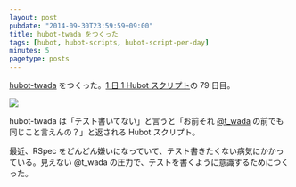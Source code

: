 ```yaml
---
layout: post
pubdate: "2014-09-30T23:59:59+09:00"
title: hubot-twada をつくった
tags: [hubot, hubot-scripts, hubot-script-per-day]
minutes: 5
pagetype: posts
---
```

[hubot-twada][gh:bouzuya/hubot-twada] をつくった。[1 日 1 Hubot スクリプト][hubot-script-per-day]の 79 日目。

![](http://img.f.hatena.ne.jp/images/fotolife/b/bouzuya/20141001/20141001003829.gif)

hubot-twada は「テスト書いてない」と言うと「お前それ [@t_wada][] の前でも同じこと言えんの？」と返される Hubot スクリプト。

最近、RSpec をどんどん嫌いになっていて、テスト書きたくない病気にかかっている。見えない @t_wada の圧力で、テストを書くように意識するためにつくった。

[@t_wada]: https://twitter.com/t_wada
[gh:bouzuya/hubot-twada]: https://github.com/bouzuya/hubot-twada
[hubot-script-per-day]: http://blog.bouzuya.net/posts?tags=hubot-script-per-day
